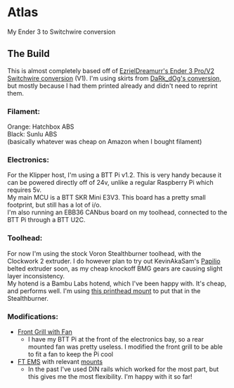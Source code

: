 # Atlas
My Ender 3 to Switchwire conversion

## The Build
This is almost completely based off of [EzrielDreamurr's Ender 3 Pro/V2 Switchwire conversion](https://github.com/EzrielDreamurr/Voron-Ender_3Pro_Switchwire) (V1). I'm using skirts from [DaRk_dOg's conversion](https://github.com/boubounokefalos/Ender_SW/), but mostly because I had them printed already and didn't need to reprint them.

### Filament:
Orange: Hatchbox ABS<br>
Black: Sunlu ABS<br>
(basically whatever was cheap on Amazon when I bought filament)

### Electronics:
For the Klipper host, I'm using a BTT Pi v1.2. This is very handy because it can be powered directly off of 24v, unlike a regular Raspberry Pi which requires 5v.<br>
My main MCU is a BTT SKR Mini E3V3. This board has a pretty small footprint, but still has a lot of i/o.<br>
I'm also running an EBB36 CANbus board on my toolhead, connected to the BTT Pi through a BTT U2C.

### Toolhead:
For now I'm using the stock Voron Stealthburner toolhead, with the Clockwork 2 extruder. I do however plan to try out KevinAkaSam's [Papilio](https://kevinakasam.com/papilio/) belted extruder soon, as my cheap knockoff BMG gears are causing slight layer inconsistency. <br>
My hotend is a Bambu Labs hotend, which I've been happy with. It's cheap, and performs well. I'm using [this printhead mount](https://www.printables.com/model/497742-bambu-hotend-stealthburner-printhead) to put that in the Stealthburner.

### Modifications:
- [Front Grill with Fan](https://www.printables.com/model/1124643-enderwire-front-grill-with-fan)
  - I have my BTT Pi at the front of the electronics bay, so a rear mounted fan was pretty useless. I modified the front grill to be able to fit a fan to keep the Pi cool
- [FT EMS](https://www.printables.com/model/491106-ft-ems-swc-ender-3-v2pro-electronics-management-sy) with relevant [mounts](https://www.printables.com/model/558357-ft-ems-mounts-repository)
  - In the past I've used DIN rails which worked for the most part, but this gives me the most flexibility. I'm happy with it so far!
